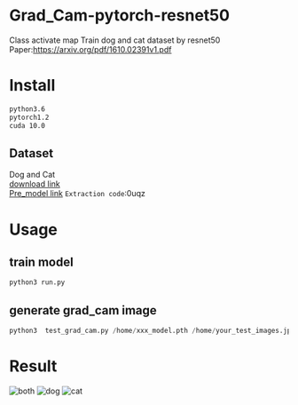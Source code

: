 # Grad_Cam-pytorch-resnet50
Class activate map 
Train dog and cat dataset by resnet50    
Paper:https://arxiv.org/pdf/1610.02391v1.pdf  
# Install 
```bash
python3.6  
pytorch1.2   
cuda 10.0  
```
## Dataset  
Dog and Cat  
[download link](https://download.microsoft.com/download/3/E/1/3E1C3F21-ECDB-4869-8368-6DEBA77B919F/kagglecatsanddogs_3367a.zip)  
[Pre_model link](https://pan.baidu.com/s/1nUE9_5fVXqRcp-mhDx6KKw) `Extraction code`:0uqz    
# Usage
## train model
```python
python3 run.py
```
## generate grad_cam image  
```python
python3  test_grad_cam.py /home/xxx_model.pth /home/your_test_images.jpg  
```
# Result
![both](https://github.com/daixiangzi/Grad_Cam-pytorch-resnet50/tree/master/example/both.png) ![dog](https://github.com/daixiangzi/Grad_Cam-pytorch-resnet50/tree/master/example/dog_last.jpg) ![cat](https://github.com/daixiangzi/Grad_Cam-pytorch-resnet50/tree/master/example/cat_last.jpg) 
